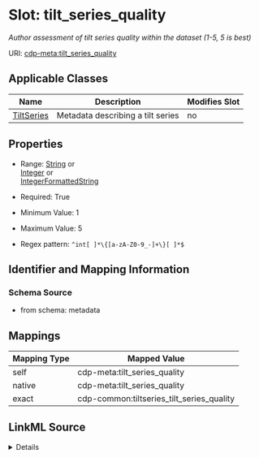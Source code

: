 

# Slot: tilt_series_quality


_Author assessment of tilt series quality within the dataset (1-5, 5 is best)_



URI: [cdp-meta:tilt_series_quality](metadatatilt_series_quality)



<!-- no inheritance hierarchy -->





## Applicable Classes

| Name | Description | Modifies Slot |
| --- | --- | --- |
| [TiltSeries](TiltSeries.md) | Metadata describing a tilt series |  no  |







## Properties

* Range: [String](String.md)&nbsp;or&nbsp;<br />[Integer](Integer.md)&nbsp;or&nbsp;<br />[IntegerFormattedString](IntegerFormattedString.md)

* Required: True

* Minimum Value: 1

* Maximum Value: 5

* Regex pattern: `^int[ ]*\{[a-zA-Z0-9_-]+\}[ ]*$`





## Identifier and Mapping Information







### Schema Source


* from schema: metadata




## Mappings

| Mapping Type | Mapped Value |
| ---  | ---  |
| self | cdp-meta:tilt_series_quality |
| native | cdp-meta:tilt_series_quality |
| exact | cdp-common:tiltseries_tilt_series_quality |




## LinkML Source

<details>
```yaml
name: tilt_series_quality
description: Author assessment of tilt series quality within the dataset (1-5, 5 is
  best)
from_schema: metadata
exact_mappings:
- cdp-common:tiltseries_tilt_series_quality
rank: 1000
alias: tilt_series_quality
owner: TiltSeries
domain_of:
- TiltSeries
range: string
required: true
inlined: true
inlined_as_list: true
minimum_value: 1
maximum_value: 5
pattern: ^int[ ]*\{[a-zA-Z0-9_-]+\}[ ]*$
any_of:
- range: integer
  minimum_value: 1
  maximum_value: 5
- range: IntegerFormattedString

```
</details>